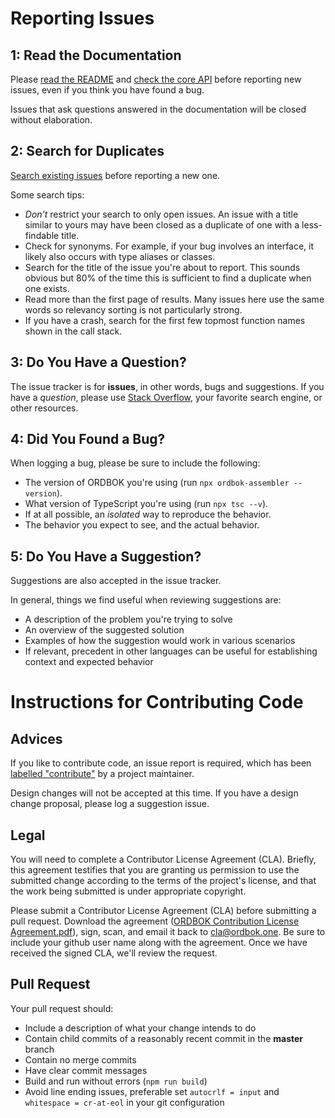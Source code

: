 Reporting Issues
================

1: Read the Documentation
-------------------------

Please [read the README](https://github.com/ordbok/core) and [check the core API](https://ordbok.github.io/core) before reporting new issues, even if you think you have found a bug.

Issues that ask questions answered in the documentation will be closed without elaboration.


2: Search for Duplicates
------------------------

[Search existing issues](https://github.com/ordbok/core/search?type=Issues) before reporting a new one.

Some search tips:
 * *Don't* restrict your search to only open issues. An issue with a title similar to yours may have been closed as a duplicate of one with a less-findable title.
 * Check for synonyms. For example, if your bug involves an interface, it likely also occurs with type aliases or classes.
 * Search for the title of the issue you're about to report. This sounds obvious but 80% of the time this is sufficient to find a duplicate when one exists.
 * Read more than the first page of results. Many issues here use the same words so relevancy sorting is not particularly strong.
 * If you have a crash, search for the first few topmost function names shown in the call stack.


3: Do You Have a Question?
--------------------------

The issue tracker is for **issues**, in other words, bugs and suggestions.
If you have a *question*, please use [Stack Overflow](http://stackoverflow.com/questions/tagged/ordbok), your favorite search engine, or other resources.


4: Did You Found a Bug?
-----------------------

When logging a bug, please be sure to include the following:
- The version of ORDBOK you're using (run `npx ordbok-assembler --version`).
- What version of TypeScript you're using (run `npx tsc --v`).
- If at all possible, an *isolated* way to reproduce the behavior.
- The behavior you expect to see, and the actual behavior.


5: Do You Have a Suggestion?
----------------------------

Suggestions are also accepted in the issue tracker.

In general, things we find useful when reviewing suggestions are:
- A description of the problem you're trying to solve
- An overview of the suggested solution
- Examples of how the suggestion would work in various scenarios
- If relevant, precedent in other languages can be useful for establishing context and expected behavior



Instructions for Contributing Code
==================================

Advices
-------

If you like to contribute code, an issue report is required, which has been [labelled "contribute"](https://github.com/ordbok/core/issues?q=is%3Aopen+is%3Aissue+label%3A%22contribute%22) by a project maintainer.

Design changes will not be accepted at this time. If you have a design change proposal, please log a suggestion issue.


Legal
-----

You will need to complete a Contributor License Agreement (CLA). Briefly, this agreement testifies that you are granting us permission to use the submitted change according to the terms of the project's license, and that the work being submitted is under appropriate copyright.

Please submit a Contributor License Agreement (CLA) before submitting a pull request. Download the agreement ([ORDBOK Contribution License Agreement.pdf](https://ordbok.github.io/ordbok-contribution-license-agreement.pdf)), sign, scan, and email it back to <cla@ordbok.one>. Be sure to include your github user name along with the agreement. Once we have received the signed CLA, we'll review the request. 


Pull Request
------------

Your pull request should: 
- Include a description of what your change intends to do
- Contain child commits of a reasonably recent commit in the **master** branch
- Contain no merge commits
- Have clear commit messages
- Build and run without errors (`npm run build`)
- Avoid line ending issues, preferable set `autocrlf = input` and `whitespace = cr-at-eol` in your git configuration
